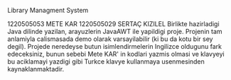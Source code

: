 Library Managment System

1220505053	 METE KAR
1220505029	 SERTAÇ KIZILEL
Birlikte hazirladigi Java dilinde yazilan, arayuzlerin JavaAWT ile yapildigi proje.
Projenin tam anlamiyla calismasada demo olarak varsayilabilir (ki bu da kotu bir sey degil).
Projede neredeyse butun isimlendirmelerin Ingilizce oldugunu fark edeceksiniz, bunun sebebi Mete KAR' in kodlari yazmis olmasi ve klavyeyi bu aciklamayi yazdigi gibi Turkce klavye kullanmaya usenmesinden kaynaklanmaktadir.
